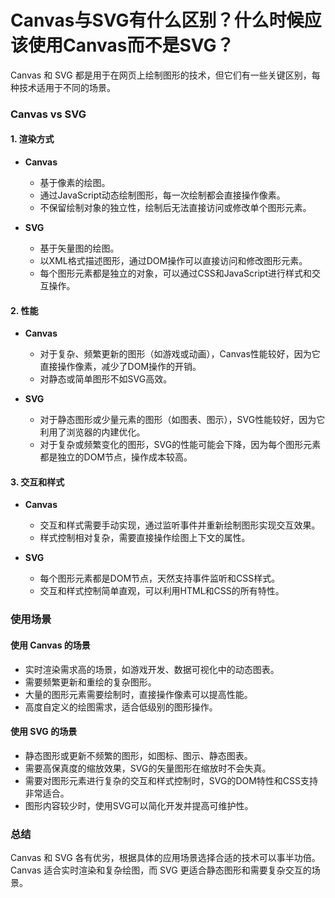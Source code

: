 # Canvas与SVG有什么区别？什么时候应该使用Canvas而不是SVG？

Canvas 和 SVG 都是用于在网页上绘制图形的技术，但它们有一些关键区别，每种技术适用于不同的场景。

### Canvas vs SVG

#### 1. 渲染方式
- **Canvas**
  - 基于像素的绘图。
  - 通过JavaScript动态绘制图形，每一次绘制都会直接操作像素。
  - 不保留绘制对象的独立性，绘制后无法直接访问或修改单个图形元素。

- **SVG**
  - 基于矢量图的绘图。
  - 以XML格式描述图形，通过DOM操作可以直接访问和修改图形元素。
  - 每个图形元素都是独立的对象，可以通过CSS和JavaScript进行样式和交互操作。

#### 2. 性能
- **Canvas**
  - 对于复杂、频繁更新的图形（如游戏或动画），Canvas性能较好，因为它直接操作像素，减少了DOM操作的开销。
  - 对静态或简单图形不如SVG高效。

- **SVG**
  - 对于静态图形或少量元素的图形（如图表、图示），SVG性能较好，因为它利用了浏览器的内建优化。
  - 对于复杂或频繁变化的图形，SVG的性能可能会下降，因为每个图形元素都是独立的DOM节点，操作成本较高。

#### 3. 交互和样式
- **Canvas**
  - 交互和样式需要手动实现，通过监听事件并重新绘制图形实现交互效果。
  - 样式控制相对复杂，需要直接操作绘图上下文的属性。

- **SVG**
  - 每个图形元素都是DOM节点，天然支持事件监听和CSS样式。
  - 交互和样式控制简单直观，可以利用HTML和CSS的所有特性。

### 使用场景
#### 使用 Canvas 的场景
- 实时渲染需求高的场景，如游戏开发、数据可视化中的动态图表。
- 需要频繁更新和重绘的复杂图形。
- 大量的图形元素需要绘制时，直接操作像素可以提高性能。
- 高度自定义的绘图需求，适合低级别的图形操作。

#### 使用 SVG 的场景
- 静态图形或更新不频繁的图形，如图标、图示、静态图表。
- 需要高保真度的缩放效果，SVG的矢量图形在缩放时不会失真。
- 需要对图形元素进行复杂的交互和样式控制时，SVG的DOM特性和CSS支持非常适合。
- 图形内容较少时，使用SVG可以简化开发并提高可维护性。

### 总结
Canvas 和 SVG 各有优劣，根据具体的应用场景选择合适的技术可以事半功倍。Canvas 适合实时渲染和复杂绘图，而 SVG 更适合静态图形和需要复杂交互的场景。

